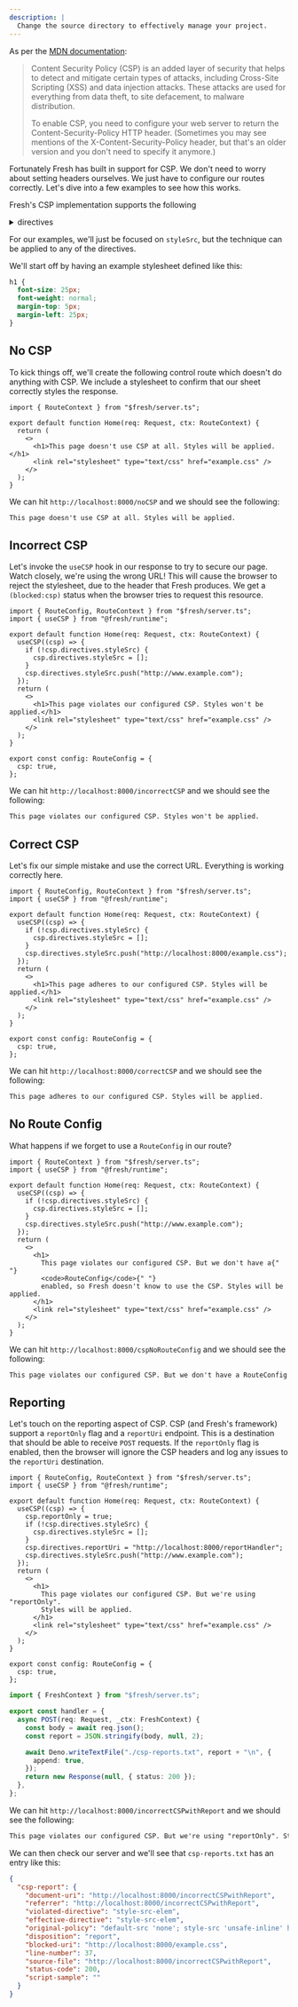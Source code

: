 ```yaml
---
description: |
  Change the source directory to effectively manage your project.
---
```


As per the
[MDN documentation](https://developer.mozilla.org/en-US/docs/Web/HTTP/CSP):

> Content Security Policy (CSP) is an added layer of security that helps to
> detect and mitigate certain types of attacks, including Cross-Site Scripting
> (XSS) and data injection attacks. These attacks are used for everything from
> data theft, to site defacement, to malware distribution.
>
> To enable CSP, you need to configure your web server to return the
> Content-Security-Policy HTTP header. (Sometimes you may see mentions of the
> X-Content-Security-Policy header, but that's an older version and you don't
> need to specify it anymore.)

Fortunately Fresh has built in support for CSP. We don't need to worry about
setting headers ourselves. We just have to configure our routes correctly. Let's
dive into a few examples to see how this works.

Fresh's CSP implementation supports the following

<details>
<summary>directives</summary>

```ts
export interface ContentSecurityPolicyDirectives {
  // Fetch directives
  /**
   * Defines the valid sources for web workers and nested browsing contexts
   * loaded using elements such as <frame> and <iframe>.
   */
  childSrc?: string[];
  /**
   * Restricts the URLs which can be loaded using script interfaces.
   */
  connectSrc?: string[];
  /**
   * Serves as a fallback for the other fetch directives.
   */
  defaultSrc?: string[];
  /**
   * Specifies valid sources for fonts loaded using @font-face.
   */
  fontSrc?: string[];
  /**
   * Specifies valid sources for nested browsing contexts loading using elements
   * such as <frame> and <iframe>.
   */
  frameSrc?: string[];
  /**
   * Specifies valid sources of images and favicons.
   */
  imgSrc?: string[];
  /**
   * Specifies valid sources of application manifest files.
   */
  manifestSrc?: string[];
  /**
   * Specifies valid sources for loading media using the <audio> , <video> and
   * <track> elements.
   */
  mediaSrc?: string[];
  /**
   * Specifies valid sources for the <object>, <embed>, and <applet> elements.
   */
  objectSrc?: string[];
  /**
   * Specifies valid sources to be prefetched or prerendered.
   */
  prefetchSrc?: string[];
  /**
   * Specifies valid sources for JavaScript.
   */
  scriptSrc?: string[];
  /**
   * Specifies valid sources for JavaScript <script> elements.
   */
  scriptSrcElem?: string[];
  /**
   * Specifies valid sources for JavaScript inline event handlers.
   */
  scriptSrcAttr?: string[];
  /**
   * Specifies valid sources for stylesheets.
   */
  styleSrc?: string[];
  /**
   * Specifies valid sources for stylesheets <style> elements and <link>
   * elements with rel="stylesheet".
   */
  styleSrcElem?: string[];
  /**
   * Specifies valid sources for inline styles applied to individual DOM
   * elements.
   */
  styleSrcAttr?: string[];
  /**
   * Specifies valid sources for Worker, SharedWorker, or ServiceWorker scripts.
   */
  workerSrc?: string[];

  // Document directives
  /**
   * Restricts the URLs which can be used in a document's <base> element.
   */
  baseUri?: string[];
  /**
   * Enables a sandbox for the requested resource similar to the <iframe>
   * sandbox attribute.
   */
  sandbox?: string[];

  // Navigation directives
  /**
   * Restricts the URLs which can be used as the target of a form submissions
   * from a given context.
   */
  formAction?: string[];
  /**
   * Specifies valid parents that may embed a page using <frame>, <iframe>,
   * <object>, <embed>, or <applet>.
   */
  frameAncestors?: string[];
  /**
   * Restricts the URLs to which a document can initiate navigation by any
   * means, including <form> (if form-action is not specified), <a>,
   * window.location, window.open, etc.
   */
  navigateTo?: string[];

  /**
   * The URI to report CSP violations to.
   */
  reportUri?: string;
}
```

</details>

For our examples, we'll just be focused on `styleSrc`, but the technique can be
applied to any of the directives.

We'll start off by having an example stylesheet defined like this:

```css static/example.css
h1 {
  font-size: 25px;
  font-weight: normal;
  margin-top: 5px;
  margin-left: 25px;
}
```

## No CSP

To kick things off, we'll create the following control route which doesn't do
anything with CSP. We include a stylesheet to confirm that our sheet correctly
styles the response.

```tsx routes/noCSP.tsx
import { RouteContext } from "$fresh/server.ts";

export default function Home(req: Request, ctx: RouteContext) {
  return (
    <>
      <h1>This page doesn't use CSP at all. Styles will be applied.</h1>
      <link rel="stylesheet" type="text/css" href="example.css" />
    </>
  );
}
```

We can hit `http://localhost:8000/noCSP` and we should see the following:

```txt
This page doesn't use CSP at all. Styles will be applied.
```

## Incorrect CSP

Let's invoke the `useCSP` hook in our response to try to secure our page. Watch
closely, we're using the wrong URL! This will cause the browser to reject the
stylesheet, due to the header that Fresh produces. We get a `(blocked:csp)`
status when the browser tries to request this resource.

```tsx routes/incorrectCSP.tsx
import { RouteConfig, RouteContext } from "$fresh/server.ts";
import { useCSP } from "@fresh/runtime";

export default function Home(req: Request, ctx: RouteContext) {
  useCSP((csp) => {
    if (!csp.directives.styleSrc) {
      csp.directives.styleSrc = [];
    }
    csp.directives.styleSrc.push("http://www.example.com");
  });
  return (
    <>
      <h1>This page violates our configured CSP. Styles won't be applied.</h1>
      <link rel="stylesheet" type="text/css" href="example.css" />
    </>
  );
}

export const config: RouteConfig = {
  csp: true,
};
```

We can hit `http://localhost:8000/incorrectCSP` and we should see the following:

```txt
This page violates our configured CSP. Styles won't be applied.
```

## Correct CSP

Let's fix our simple mistake and use the correct URL. Everything is working
correctly here.

```tsx routes/correctCSP.tsx
import { RouteConfig, RouteContext } from "$fresh/server.ts";
import { useCSP } from "@fresh/runtime";

export default function Home(req: Request, ctx: RouteContext) {
  useCSP((csp) => {
    if (!csp.directives.styleSrc) {
      csp.directives.styleSrc = [];
    }
    csp.directives.styleSrc.push("http://localhost:8000/example.css");
  });
  return (
    <>
      <h1>This page adheres to our configured CSP. Styles will be applied.</h1>
      <link rel="stylesheet" type="text/css" href="example.css" />
    </>
  );
}

export const config: RouteConfig = {
  csp: true,
};
```

We can hit `http://localhost:8000/correctCSP` and we should see the following:

```txt
This page adheres to our configured CSP. Styles will be applied.
```

## No Route Config

What happens if we forget to use a `RouteConfig` in our route?

```tsx routes/cspNoRouteConfig.tsx
import { RouteContext } from "$fresh/server.ts";
import { useCSP } from "@fresh/runtime";

export default function Home(req: Request, ctx: RouteContext) {
  useCSP((csp) => {
    if (!csp.directives.styleSrc) {
      csp.directives.styleSrc = [];
    }
    csp.directives.styleSrc.push("http://www.example.com");
  });
  return (
    <>
      <h1>
        This page violates our configured CSP. But we don't have a{" "}
        <code>RouteConfig</code>{" "}
        enabled, so Fresh doesn't know to use the CSP. Styles will be applied.
      </h1>
      <link rel="stylesheet" type="text/css" href="example.css" />
    </>
  );
}
```

We can hit `http://localhost:8000/cspNoRouteConfig` and we should see the
following:

```txt
This page violates our configured CSP. But we don't have a RouteConfig enabled, so Fresh doesn't know to use the CSP. Styles will be applied.
```

## Reporting

Let's touch on the reporting aspect of CSP. CSP (and Fresh's framework) support
a `reportOnly` flag and a `reportUri` endpoint. This is a destination that
should be able to receive `POST` requests. If the `reportOnly` flag is enabled,
then the browser will ignore the CSP headers and log any issues to the
`reportUri` destination.

```tsx routes/incorrectCSPwithReport.tsx
import { RouteConfig, RouteContext } from "$fresh/server.ts";
import { useCSP } from "@fresh/runtime";

export default function Home(req: Request, ctx: RouteContext) {
  useCSP((csp) => {
    csp.reportOnly = true;
    if (!csp.directives.styleSrc) {
      csp.directives.styleSrc = [];
    }
    csp.directives.reportUri = "http://localhost:8000/reportHandler";
    csp.directives.styleSrc.push("http://www.example.com");
  });
  return (
    <>
      <h1>
        This page violates our configured CSP. But we're using "reportOnly".
        Styles will be applied.
      </h1>
      <link rel="stylesheet" type="text/css" href="example.css" />
    </>
  );
}

export const config: RouteConfig = {
  csp: true,
};
```

```ts routes/reportHandler.ts
import { FreshContext } from "$fresh/server.ts";

export const handler = {
  async POST(req: Request, _ctx: FreshContext) {
    const body = await req.json();
    const report = JSON.stringify(body, null, 2);

    await Deno.writeTextFile("./csp-reports.txt", report + "\n", {
      append: true,
    });
    return new Response(null, { status: 200 });
  },
};
```

We can hit `http://localhost:8000/incorrectCSPwithReport` and we should see the
following:

```txt
This page violates our configured CSP. But we're using "reportOnly". Styles will be applied.
```

We can then check our server and we'll see that `csp-reports.txt` has an entry
like this:

```json csp-reports.txt
{
  "csp-report": {
    "document-uri": "http://localhost:8000/incorrectCSPwithReport",
    "referrer": "http://localhost:8000/incorrectCSPwithReport",
    "violated-directive": "style-src-elem",
    "effective-directive": "style-src-elem",
    "original-policy": "default-src 'none'; style-src 'unsafe-inline' http://www.example.com; report-uri http://localhost:8000/reportHandler; script-src 'nonce-0f2d8259315d40479e8c21979128ac0d'; connect-src 'self'",
    "disposition": "report",
    "blocked-uri": "http://localhost:8000/example.css",
    "line-number": 37,
    "source-file": "http://localhost:8000/incorrectCSPwithReport",
    "status-code": 200,
    "script-sample": ""
  }
}
```
